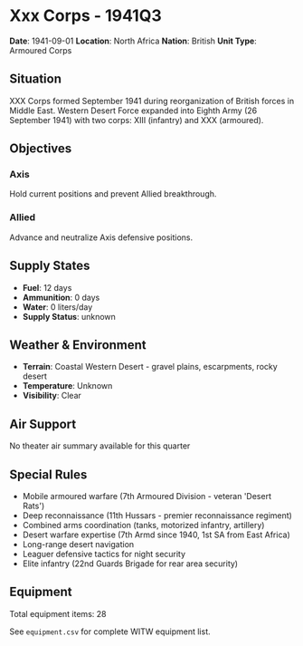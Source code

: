 # Xxx Corps - 1941Q3

**Date**: 1941-09-01
**Location**: North Africa
**Nation**: British
**Unit Type**: Armoured Corps

## Situation

XXX Corps formed September 1941 during reorganization of British forces in Middle East. Western Desert Force expanded into Eighth Army (26 September 1941) with two corps: XIII (infantry) and XXX (armoured).

## Objectives

### Axis
Hold current positions and prevent Allied breakthrough.

### Allied
Advance and neutralize Axis defensive positions.

## Supply States

- **Fuel**: 12 days
- **Ammunition**: 0 days
- **Water**: 0 liters/day
- **Supply Status**: unknown

## Weather & Environment

- **Terrain**: Coastal Western Desert - gravel plains, escarpments, rocky desert
- **Temperature**: Unknown
- **Visibility**: Clear

## Air Support

No theater air summary available for this quarter

## Special Rules

- Mobile armoured warfare (7th Armoured Division - veteran 'Desert Rats')
- Deep reconnaissance (11th Hussars - premier reconnaissance regiment)
- Combined arms coordination (tanks, motorized infantry, artillery)
- Desert warfare expertise (7th Armd since 1940, 1st SA from East Africa)
- Long-range desert navigation
- Leaguer defensive tactics for night security
- Elite infantry (22nd Guards Brigade for rear area security)

## Equipment

Total equipment items: 28

See `equipment.csv` for complete WITW equipment list.
